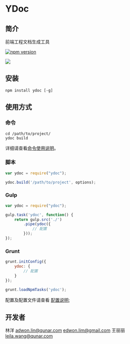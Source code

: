 # YDoc

## 简介

前端工程文档生成工具

[![npm version](https://badge.fury.io/js/ydoc.svg)](http://badge.fury.io/js/ydoc)

![](https://nodei.co/npm/ydoc.png?downloads=true&downloadRank=true&stars=true)

## 安装

```
npm install ydoc [-g]
```

## 使用方式

### 命令

```
cd /path/to/project/
ydoc build
```

详细请查看[命令使用说明](./usage.md)。

### 脚本

```javascript
var ydoc = require("ydoc");

ydoc.build('/path/to/project', options);
```

### Gulp

```javascript
var ydoc = require("ydoc");

gulp.task('ydoc', function() {
    return gulp.src('./')
        .pipe(ydoc({
            // 配置
        }));
});
```

### Grunt

```javascript
grunt.initConfig({
    ydoc: {
        // 配置
    }
});

grunt.loadNpmTasks('ydoc');
```

配置及配置文件请查看 [配置说明](./config.md);

## 开发者

林洋 <adwon.lin@qunar.com> <edwon.lim@gmail.com>
王丽丽 <leila.wang@qunar.com>
